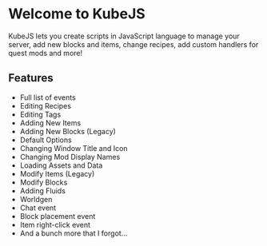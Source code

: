 # Welcome to KubeJS

KubeJS lets you create scripts in JavaScript language to manage your server, add new blocks and items, change recipes, add custom handlers for quest mods and more!

## Features

- Full list of events
- Editing Recipes
- Editing Tags
- Adding New Items
- Adding New Blocks (Legacy)
- Default Options
- Changing Window Title and Icon
- Changing Mod Display Names
- Loading Assets and Data
- Modify Items (Legacy)
- Modify Blocks
- Adding Fluids
- Worldgen
- Chat event
- Block placement event
- Item right-click event
- And a bunch more that I forgot...
